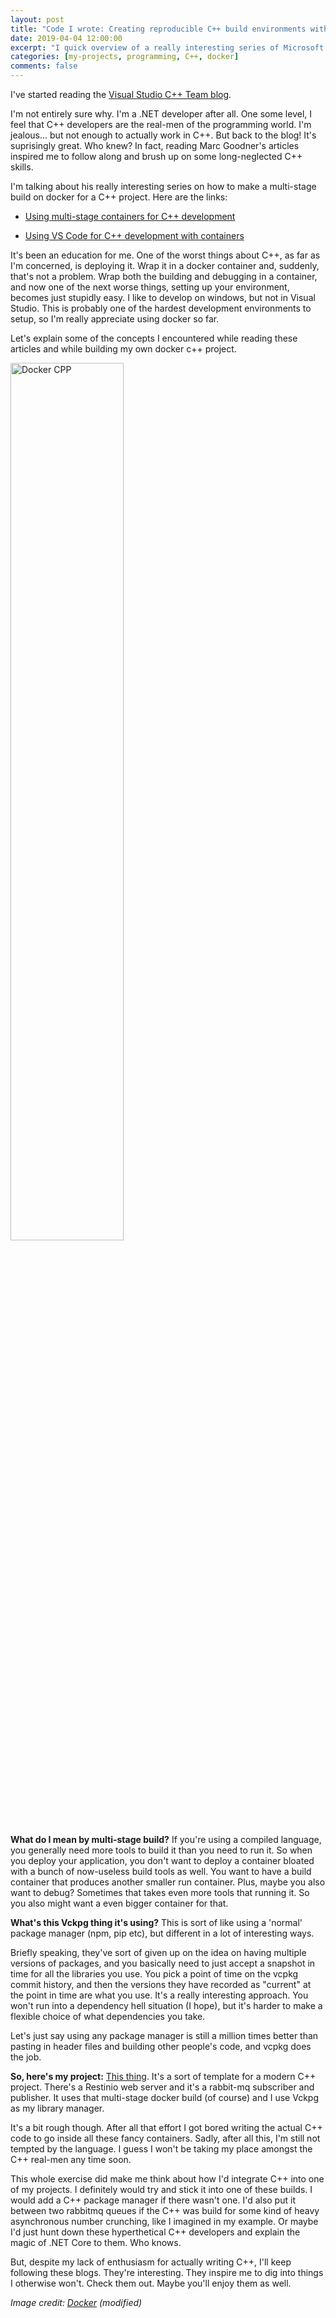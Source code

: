 ```yaml
---
layout: post
title: "Code I wrote: Creating reproducible C++ build environments with Docker"
date: 2019-04-04 12:00:00
excerpt: "I quick overview of a really interesting series of Microsoft blog posts, and the application I built following them"
categories: [my-projects, programming, C++, docker]
comments: false
---
```


I've started reading the [Visual Studio C++ Team blog](https://devblogs.microsoft.com/cppblog/).

I'm not entirely sure why. I'm a .NET developer after all. One some level, I feel that C++ developers are the real-men of the programming world. I'm jealous... but not enough to actually work in C++. But back to the blog! It's suprisingly great. Who knew? In fact, reading Marc Goodner's articles inspired me to follow along and brush up on some long-neglected C++ skills.

I'm talking about his really interesting series on how to make a multi-stage build on docker for a C++ project. Here are the links:

- [Using multi-stage containers for C++ development](https://devblogs.microsoft.com/cppblog/using-multi-stage-containers-for-c-development/)

- [Using VS Code for C++ development with containers](https://devblogs.microsoft.com/cppblog/using-vs-code-for-c-development-with-containers/)

It's been an education for me. One of the worst things about C++, as far as I'm concerned, is deploying it. Wrap it in a docker container and, suddenly, that's not a problem. Wrap both the building and debugging in a container, and now one of the next worse things, setting up your environment, becomes just stupidly easy. I like to develop on windows, but not in Visual Studio. This is probably one of the hardest development environments to setup, so I'm really appreciate using docker so far.

Let's explain some of the concepts I encountered while reading these articles and while building my own docker c++ project.

<img src="{{ '/img/dockercpp.png' | prepend: site.baseurl }}" alt="Docker CPP" style="width: 60%; height: auto;">

**What do I mean by multi-stage build?** If you're using a compiled language, you generally need more tools to build it than you need to run it. So when you deploy your application, you don't want to deploy a container bloated with a bunch of now-useless build tools as well. You want to have a build container that produces another smaller run container. Plus, maybe you also want to debug? Sometimes that takes even more tools that running it. So you also might want a even bigger container for that.

**What's this Vckpg thing it's using?** This is sort of like using a 'normal' package manager (npm, pip etc), but different in a lot of interesting ways.

Briefly speaking, they've sort of given up on the idea on having multiple versions of packages, and you basically need to just accept a snapshot in time for all the libraries you use. You pick a point of time on the vcpkg commit history, and then the versions they have recorded as "current" at the point in time are what you use. It's a really interesting approach. You won't run into a dependency hell situation (I hope), but it's harder to make a flexible choice of what dependencies you take.

Let's just say using any package manager is still a million times better than pasting in header files and building other people's code, and vcpkg does the job.

**So, here's my project:** [This thing](https://github.com/NathanLBCooper/rabbitmq-cpp-example). It's a sort of template for a modern C++ project. There's a Restinio web server and it's a rabbit-mq subscriber and publisher. It uses that multi-stage docker build (of course) and I use Vckpg as my library manager.

It's a bit rough though. After all that effort I got bored writing the actual C++ code to go inside all these fancy containers. Sadly, after all this, I'm still not tempted by the language. I guess I won't be taking my place amongst the C++ real-men any time soon.

This whole exercise did make me think about how I'd integrate C++ into one of my projects. I definitely would try and stick it into one of these builds. I would add a C++ package manager if there wasn't one. I'd also put it between two rabbitmq queues if the C++ was  build for some kind of heavy asynchronous number crunching, like I imagined in my example. Or maybe I'd just hunt down these hyperthetical C++ developers and explain the magic of .NET Core to them. Who knows.

But, despite my lack of enthusiasm for actually writing C++, I'll keep following these blogs. They're interesting. They inspire me to dig into things I otherwise won't. Check them out. Maybe you'll enjoy them as well.

*Image credit: [Docker](https://www.docker.com/) (modified)*
